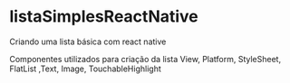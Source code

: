 # listaSimplesReactNative
Criando uma lista básica com react native

Componentes utilizados para criação da lista
View, Platform, StyleSheet, FlatList ,Text, Image, TouchableHighlight
